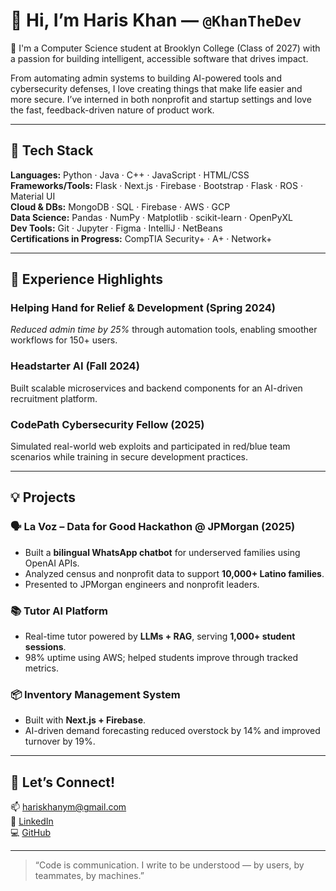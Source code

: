 # 👋 Hi, I’m Haris Khan — `@KhanTheDev`

🚀 I'm a Computer Science student at Brooklyn College (Class of 2027) with a passion for building intelligent, accessible software that drives impact.

From automating admin systems to building AI-powered tools and cybersecurity defenses, I love creating things that make life easier and more secure. I’ve interned in both nonprofit and startup settings and love the fast, feedback-driven nature of product work.

---

## 🔧 Tech Stack

**Languages:** Python · Java · C++ · JavaScript · HTML/CSS  
**Frameworks/Tools:** Flask · Next.js · Firebase · Bootstrap · Flask · ROS · Material UI  
**Cloud & DBs:** MongoDB · SQL · Firebase · AWS · GCP  
**Data Science:** Pandas · NumPy · Matplotlib · scikit-learn · OpenPyXL  
**Dev Tools:** Git · Jupyter · Figma · IntelliJ · NetBeans  
**Certifications in Progress:** CompTIA Security+ · A+ · Network+

---

## 💼 Experience Highlights

### Helping Hand for Relief & Development (Spring 2024)
*Reduced admin time by 25%* through automation tools, enabling smoother workflows for 150+ users.

### Headstarter AI (Fall 2024)
Built scalable microservices and backend components for an AI-driven recruitment platform.

### CodePath Cybersecurity Fellow (2025)
Simulated real-world web exploits and participated in red/blue team scenarios while training in secure development practices.

---

## 💡 Projects

### 🗣️ La Voz – Data for Good Hackathon @ JPMorgan (2025)
- Built a **bilingual WhatsApp chatbot** for underserved families using OpenAI APIs.
- Analyzed census and nonprofit data to support **10,000+ Latino families**.
- Presented to JPMorgan engineers and nonprofit leaders.

### 📚 Tutor AI Platform
- Real-time tutor powered by **LLMs + RAG**, serving **1,000+ student sessions**.
- 98% uptime using AWS; helped students improve through tracked metrics.

### 📦 Inventory Management System
- Built with **Next.js + Firebase**.
- AI-driven demand forecasting reduced overstock by 14% and improved turnover by 19%.

---

## 🧭 Let’s Connect!

📫 hariskhanym@gmail.com  
🔗 [LinkedIn](https://linkedin.com/in/haris-khancs)  
💻 [GitHub](https://github.com/KhanTheDev)

---

> “Code is communication. I write to be understood — by users, by teammates, by machines.”

